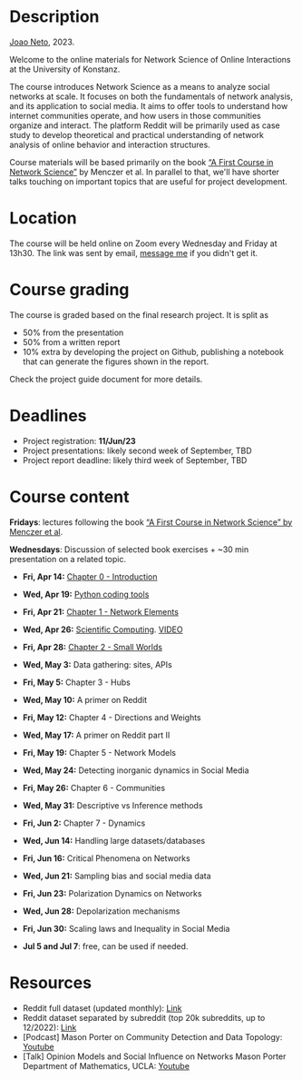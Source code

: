# Description

[Joao Neto](http://joaopn.github.io), 2023.

Welcome to the online materials for Network Science of Online Interactions at the University of Konstanz.

The course introduces Network Science as a means to analyze social networks at scale. It focuses on both the fundamentals of network analysis, and its application to social media. It aims to offer tools to understand how internet communities operate, and how users in those communities organize and interact. The platform Reddit will be primarily used as case study to develop theoretical and practical understanding of network analysis of online behavior and interaction structures.

Course materials will be based primarily on the book [“A First Course in Network Science”](https://cambridgeuniversitypress.github.io/FirstCourseNetworkScience/) by Menczer et al. In parallel to that, we'll have shorter talks touching on important topics that are useful for project development. 

# Location

The course will be held online on Zoom every Wednesday and Friday at 13h30. The link was sent by email, [message me](mailto:joao.pinheiro-neto@uni-konstanz.de) if you didn't get it.

# Course grading

The course is graded based on the final research project. It is split as
- 50% from the presentation
- 50% from a written report
- 10% extra by developing the project on Github,  publishing a notebook that can generate the figures shown in the report.

Check the project guide document for more details.

# Deadlines

- Project registration: **11/Jun/23**
- Project presentations: likely second week of September, TBD
- Project report deadline: likely third week of September, TBD

# Course content

**Fridays**: lectures following the book [“A First Course in Network Science” by Menczer et al](https://cambridgeuniversitypress.github.io/FirstCourseNetworkScience/).

**Wednesdays**: Discussion of selected book exercises + ~30 min presentation on a related topic.

- **Fri, Apr 14:** [Chapter 0 - Introduction](https://github.com/joaopn/teaching_networks_2023/raw/main/lectures/lecture_0.pdf)

- **Wed, Apr 19:** [Python coding tools](https://github.com/joaopn/teaching_networks_2023/raw/main/lectures/lecture_0_exercises.pdf)

- **Fri, Apr 21:** [Chapter 1 - Network Elements](https://github.com/joaopn/teaching_networks_2023/raw/main/lectures/lecture_1.pdf)

- **Wed, Apr 26:** [Scientific Computing](https://github.com/joaopn/teaching_networks_2023/raw/main/lectures/lecture_1.pdf). [VIDEO](https://www.youtube.com/watch?v=iWawqGdUZEc)

- **Fri, Apr 28:** [Chapter 2 - Small Worlds](https://github.com/joaopn/teaching_networks_2023/raw/main/lectures/lecture_2.pdf)

- **Wed, May 3:** Data gathering: sites, APIs 

- **Fri, May 5:** Chapter 3 - Hubs

- **Wed, May 10:** A primer on Reddit

- **Fri, May 12:** Chapter 4 - Directions and Weights

- **Wed, May 17:** A primer on Reddit part II

- **Fri, May 19:** Chapter 5 - Network Models

- **Wed, May 24:** Detecting inorganic dynamics in Social Media

- **Fri, May 26:** Chapter 6 - Communities

- **Wed, May 31:** Descriptive vs Inference methods

- **Fri, Jun 2:** Chapter 7 - Dynamics

- **Wed, Jun 14:** Handling large datasets/databases 

- **Fri, Jun 16:** Critical Phenomena on Networks

- **Wed, Jun 21:** Sampling bias and social media data

- **Fri, Jun 23:** Polarization Dynamics on Networks

- **Wed, Jun 28:** Depolarization mechanisms

- **Fri, Jun 30:** Scaling laws and Inequality in Social Media

- **Jul 5 and Jul 7**: free, can be used if needed.

# Resources

- Reddit full dataset (updated monthly): [Link](https://files.pushshift.io/reddit/)
- Reddit dataset separated by subreddit (top 20k subreddits, up to 12/2022): [Link](https://academictorrents.com/details/c398a571976c78d346c325bd75c47b82edf6124e)
- [Podcast] Mason Porter on Community Detection and Data Topology: [Youtube](https://www.youtube.com/watch?v=mkh3oX3fRXk)
- [Talk] Opinion Models and Social Influence on Networks Mason Porter Department of Mathematics, UCLA: [Youtube](https://www.youtube.com/watch?v=pYXf1-_4ozo)